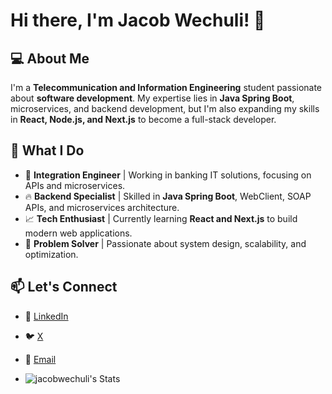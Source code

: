 # Hi there, I'm Jacob Wechuli! 👋

## 💻 About Me
I'm a **Telecommunication and Information Engineering** student passionate about **software development**. My expertise lies in **Java Spring Boot**, microservices, and backend development, but I'm also expanding my skills in **React, Node.js, and Next.js** to become a full-stack developer.

## 🚀 What I Do
- 🏦 **Integration Engineer** | Working in banking IT solutions, focusing on APIs and microservices.
- 🔥 **Backend Specialist** | Skilled in **Java Spring Boot**, WebClient, SOAP APIs, and microservices architecture.
- 📈 **Tech Enthusiast** | Currently learning **React and Next.js** to build modern web applications.
- 🎯 **Problem Solver** | Passionate about system design, scalability, and optimization.



## 📫 Let's Connect
- 💼 [LinkedIn](https://www.linkedin.com/in/jacobwechuli)
- 🐦 [X](https://x.com/wechulijacob) 
- 📧 [Email](wechulijac@gmail.com) 


- ![jacobwechuli's Stats](https://github-readme-stats.vercel.app/api?username=jacobwechuli&theme=prussian&show_icons=true&hide_border=false&count_private=true)


<!---
jacobwechuli/jacobwechuli is a ✨ special ✨ repository because its `README.md` (this file) appears on your GitHub profile.
You can click the Preview link to take a look at your changes.
--->
